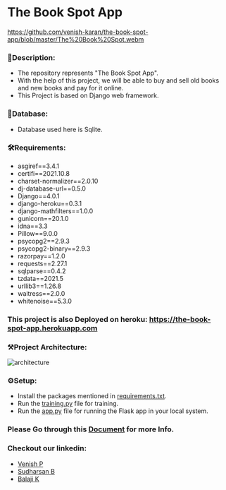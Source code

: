 # The Book Spot App

https://github.com/venish-karan/the-book-spot-app/blob/master/The%20Book%20Spot.webm

### 🔗Description:
- The repository represents "The Book Spot App".
- With the help of this project, we will be able to buy and sell old books and new books and pay for it online.
- This Project is based on Django web framework.


### 📖Database:
- Database used here is Sqlite.

### 🛠Requirements:
- asgiref==3.4.1
- certifi==2021.10.8
- charset-normalizer==2.0.10
- dj-database-url==0.5.0
- Django==4.0.1
- django-heroku==0.3.1
- django-mathfilters==1.0.0
- gunicorn==20.1.0
- idna==3.3
- Pillow==9.0.0
- psycopg2==2.9.3
- psycopg2-binary==2.9.3
- razorpay==1.2.0
- requests==2.27.1
- sqlparse==0.4.2
- tzdata==2021.5
- urllib3==1.26.8
- waitress==2.0.0
- whitenoise==5.3.0


### This project is also Deployed on heroku: https://the-book-spot-app.herokuapp.com
### ⚒Project Architecture:
![architecture](https://user-images.githubusercontent.com/71257512/130731860-f8b5b1c1-5bc1-4a0d-9ad6-307522a5c722.png)

### ⚙Setup:
- Install the packages mentioned in [requirements.txt](https://github.com/venish-karan/the-book-spot-app/blob/master/requirements.txt).
- Run the [training.py](https://github.com/sudharsanbaskars/CreditCardDefaultersPrediction/blob/main/training.py) file for training.
- Run the [app.py](https://github.com/sudharsanbaskars/CreditCardDefaultersPrediction/blob/main/app.py) file for running the Flask app in your local system.

### Please Go through this [Document](https://docs.google.com/document/d/1XozIJzZrvo_XUVxSlYSaqVH_Joh7YD4L/edit?usp=sharing&ouid=100991138155643495031&rtpof=true&sd=true) for more Info.

### Checkout our linkedin:
- [Venish P](https://www.linkedin.com/in/venish-p/)
- [Sudharsan B](https://www.linkedin.com/in/sudharsan-b-9447a51ab/)
- [Balaji K](https://www.linkedin.com/in/balaji-k-3127a01ab/)
